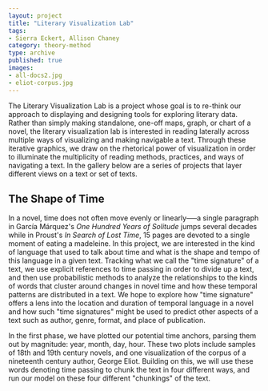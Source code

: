 ```yaml
---
layout: project
title: "Literary Visualization Lab"
tags:
- Sierra Eckert, Allison Chaney
category: theory-method
type: archive
published: true
images:
- all-docs2.jpg
- eliot-corpus.jpg
---
```


The Literary Visualization Lab is a project whose goal is to re-think our approach to displaying and designing tools for exploring literary data. Rather than simply making standalone, one-off maps, graph, or chart of a novel, the literary visualization lab is interested in reading laterally across multiple ways of visualizing and making navigable a text. Through these iterative graphics, we draw on the rhetorical power of visualization in order to illuminate the multiplicity of reading methods, practices, and ways of navigating a text. In the gallery below are a series of projects that layer different views on a text or set of texts.
 
## The Shape of Time
 
 In a novel, time does not often move evenly or linearly–––a single paragraph in García Márquez's *One Hundred Years of Solitude* jumps several decades while in Proust's *In Search of Lost Time*, 15 pages are devoted to a single moment of eating a madeleine. In this project, we are interested in the kind of language that used to talk about time and what is the shape and tempo of this language in a given text. Tracking what we call the "time signature" of a text, we use explicit references to time passing in order to divide up a text, and then use probabilistic methods to analyze the relationships to the kinds of words that cluster around changes in novel time and how these temporal patterns are distributed in a text. We hope to explore how "time signature" offers a lens into the location and duration of temporal language in a novel and how such "time signatures" might be used to predict other aspects of a text such as author, genre, format, and place of publication. 
 
In the first phase, we have plotted our potential time anchors, parsing them out by magnitude: year, month, day, hour. These two plots include samples of 18th and 19th century novels, and one visualization of the corpus of a nineteenth century author, George Eliot. Building on this, we will use these words denoting time passing to chunk the text in four different ways, and run our model on these four different "chunkings" of the text.